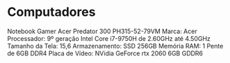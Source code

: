 # Computadores




























































Notebook Gamer Acer Predator 300 PH315-52-79VM
Marca: Acer
Processador: 9º geração Intel Core i7-9750H de 2.60GHz até 4.50GHz
Tamanho da Tela: 15,6
Armazenamento: SSD 256GB
Memória RAM: 1 Pente de 6GB DDR4
Placa de Vídeo: NVidia GeForce rtx 2060 6GB GDDR6
